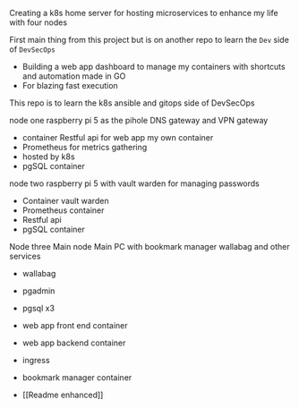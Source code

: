 Creating a k8s home server for hosting microservices to enhance my life with four nodes 

First main thing from this project but is on another repo to learn the `Dev` side of `DevSecOps` 
- Building a web app dashboard to manage my containers with  shortcuts and automation made in GO 
- For blazing fast execution 


This repo is to learn the k8s ansible and gitops side of DevSecOps  

node one raspberry pi 5 as the pihole DNS gateway and VPN gateway 
-  container Restful api for web app my own container 
- Prometheus for metrics gathering 
- hosted by k8s 
- pgSQL container

node two raspberry pi 5 with vault warden for managing passwords 
- Container vault warden
- Prometheus container 
- Restful api 
- pgSQL container

Node three Main node Main PC  with bookmark manager wallabag and other services 

- wallabag 
- pgadmin
- pgsql x3
- web app front end container 
- web app backend container 
- ingress 
- bookmark manager container

- [[Readme enhanced]]